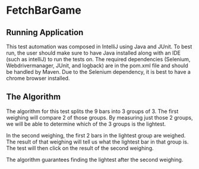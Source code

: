 # FetchBarGame

## Running Application
This test automation was composed in IntelliJ using Java and JUnit.  To best run, the user should make sure
to have Java installed along with an IDE (such as intelliJ) to run the tests on.
The required dependencies (Selenium, Webdrivermanager, JUnit, and logback) are
in the pom.xml file and should be handled by Maven.  Due to the Selenium dependency,
it is best to have a chrome browser installed.

## The Algorithm
The algorithm for this test splits the 9 bars into 3 groups of 3.
The first weighing will compare 2 of those groups. By measuring just those 2 groups,
we will be able to determine which of the 3 groups is the lightest.

In the second weighing, the first 2 bars in the lightest group are weighed.  The result of that weighing 
will tell us what the lightest bar in that group is. The test
will then click on the result of the second weighing.

The algorithm guarantees finding the lightest after the second weighing.